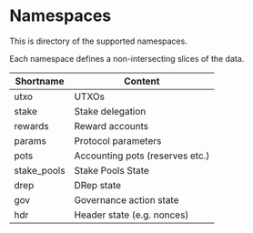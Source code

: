 # Namespaces

This is directory of the supported namespaces.

Each namespace defines a non-intersecting slices of the data.

| Shortname | Content                         |
| --------- | ------------------------------- |
| utxo      | UTXOs                           |
| stake     | Stake delegation                |
| rewards   | Reward accounts                 |
| params    | Protocol parameters             |
| pots      | Accounting pots (reserves etc.) |
| stake_pools       | Stake Pools State                       |
| drep      | DRep state                      |
| gov       | Governance action state         |
| hdr       | Header state (e.g. nonces)      |
